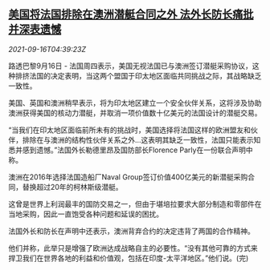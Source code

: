 <!--1631768462000-->
[美国将法国排除在澳洲潜艇合同之外 法外长防长痛批并深表遗憾](https://cn.reuters.com/article/us-au-submarine-france-0916-idCNKBS2GC0AO)
------

<div><i>2021-09-16T04:39:23Z</i></div><p>路透巴黎9月16日 - 法国周四表示，美国无视法国已与澳洲签订潜艇采购协议，这种排挤法国的决定表明，当这两个盟国于印太地区面临共同挑战之际，其战略缺乏一致性。</p><p>美国、英国和澳洲稍早表示，将为印太地区建立一个安全伙伴关系，这将涉及协助澳洲获得美国的核动力潜艇，并取消一项价值数十亿美元的法国设计的潜艇交易。</p><p>“当我们在印太地区面临前所未有的挑战时，美国选择将法国这样的欧洲盟友和伙伴，排除在与澳洲的结构性伙伴关系之外...这表明其缺乏一致性，法国只能表示知悉并感到遗憾。”法国外长勒德里昂及国防部长Florence Parly在一份联合声明中称。</p><p>澳洲在2016年选择法国造船厂Naval Group签订价值400亿美元的新潜艇采购合同，替换超过20年的柯林斯级潜艇。</p><p>这曾是世界上利润最丰的国防交易之一，但由于堪培拉要求大部分制造和零部件在当地采购，因此一直饱受各种问题和延误的困扰。</p><p>法国外长和防长在声明中还表示，澳洲背弃合约的决定违背了两国的合作精神。</p><p>他们并称，此举只是增强了欧洲达成战略自主的必要性。“没有其他可靠的方式来捍卫我们在世界各地的利益和价值观，包括在印度-太平洋地区。”他们说。(完)</p>
